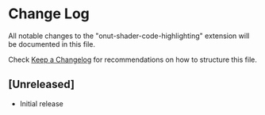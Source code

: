 # Change Log
All notable changes to the "onut-shader-code-highlighting" extension will be documented in this file.

Check [Keep a Changelog](http://keepachangelog.com/) for recommendations on how to structure this file.

## [Unreleased]
- Initial release
